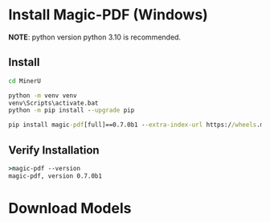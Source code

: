 # Install Magic-PDF (Windows)

**NOTE**: python version python 3.10 is recommended.

## Install

```cmd
cd MinerU

python -m venv venv
venv\Scripts\activate.bat
python -m pip install --upgrade pip

pip install magic-pdf[full]==0.7.0b1 --extra-index-url https://wheels.myhloli.com -i https://pypi.tuna.tsinghua.edu.cn/simple

```

## Verify Installation

```cmd
>magic-pdf --version
magic-pdf, version 0.7.0b1
```

# Download Models
